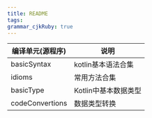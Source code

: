 ```yaml
---
title: README
tags: 
grammar_cjkRuby: true
---
```



编译单元(源程序)|说明
---|---
basicSyntax|kotlin基本语法合集
idioms|常用方法合集
basicType|Kotlin中基本数据类型
codeConvertions|数据类型转换
